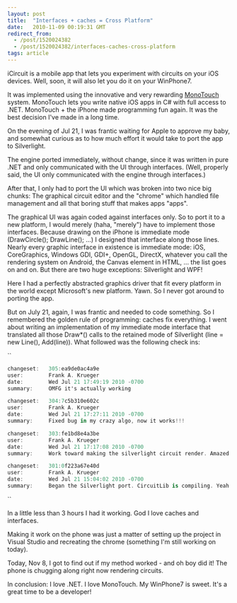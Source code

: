 ```yaml
---
layout: post
title:  "Interfaces + caches = Cross Platform"
date:   2010-11-09 00:19:31 GMT
redirect_from:
  - /post/1520024382
  - /post/1520024382/interfaces-caches-cross-platform
tags: article
---
```




iCircuit is a mobile app that lets you experiment with circuits on your iOS devices. Well, soon, it will also let you do it on your WinPhone7.

It was implemented using the innovative and very rewarding [MonoTouch](http://monotouch.net) system. MonoTouch lets you write native iOS apps in C# with full access to .NET. MonoTouch + the iPhone made programming fun again. It was the best decision I've made in a long time.

On the evening of Jul 21, I was frantic waiting for Apple to approve my baby, and somewhat curious as to how much effort it would take to port the app to Silverlight.

The engine ported immediately, without change, since it was written in pure .NET and only communicated with the UI through interfaces. (Well, properly said, the UI only communicated with the engine through interfaces.)

After that, I only had to port the UI which was broken into two nice big chunks: The graphical circuit editor and the "chrome" which handled file management and all that boring stuff that makes apps "apps".

The graphical UI was again coded against interfaces only. So to port it to a new platform, I would merely (haha, "merely") have to implement those interfaces. Because drawing on the iPhone is immediate mode (DrawCircle(); DrawLine(); ...) I designed that interface along those lines. Nearly every graphic interface in existence is immediate mode: iOS, CoreGraphics, Windows GDI, GDI+, OpenGL, DirectX, whatever you call the rendering system on Android, the Canvas element in HTML, ... the list goes on and on. But there are two huge exceptions: Silverlight and WPF!

Here I had a perfectly abstracted graphics driver that fit every platform in the world except Microsoft's new platform. Yawn. So I never got around to porting the app.

But on July 21, again, I was frantic and needed to code something. So I remembered the golden rule of programming: caches fix everything. I went about writing an implementation of my immediate mode interface that translated all those Draw*() calls to the retained mode of Silverlight (line = new Line(), Add(line)). What followed was the following check ins:

``

```csharp
changeset:   305:ea9de0ac4a9e
user:        Frank A. Krueger 
date:        Wed Jul 21 17:49:19 2010 -0700
summary:     OMFG it's actually working

changeset:   304:7c5b310e602c
user:        Frank A. Krueger 
date:        Wed Jul 21 17:27:11 2010 -0700
summary:     Fixed bug in my crazy algo, now it works!!!

changeset:   303:fe1bd8e4a3be
user:        Frank A. Krueger 
date:        Wed Jul 21 17:17:08 2010 -0700
summary:     Work toward making the silverlight circuit render. Amazed that my idea actually seems to be working.

changeset:   301:0f223a67e40d
user:        Frank A. Krueger 
date:        Wed Jul 21 15:04:02 2010 -0700
summary:     Began the Silverlight port. CircuitLib is compiling. Yeah. Now I need to reimplement the actual UI :-(
```


``

In a little less than 3 hours I had it working. God I love caches and interfaces.

Making it work on the phone was just a matter of setting up the project in Visual Studio and recreating the chrome (something I'm still working on today).

Today, Nov 8, I got to find out if my method worked - and oh boy did it! The phone is chugging along right now rendering circuits.

In conclusion: I love .NET. I love MonoTouch. My WinPhone7 is sweet. It's a great time to be a developer!
